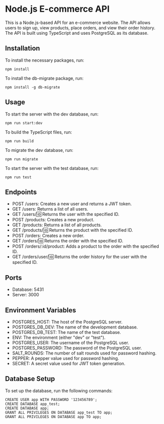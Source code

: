 # Node.js E-commerce API

This is a Node.js-based API for an e-commerce website. The API allows users to sign up, view products, place orders, and view their order history. The API is built using TypeScript and uses PostgreSQL as its database.

## Installation

To install the necessary packages, run:

```
npm install
```

To install the db-migrate package, run:

```
npm install -g db-migrate
```

## Usage

To start the server with the dev database, run:

```
npm run start:dev
```

To build the TypeScript files, run:

```
npm run build
```

To migrate the dev database, run:

```
npm run migrate
```

To start the server with the test database, run:

```
npm run test
```

## Endpoints

- POST /users: Creates a new user and returns a JWT token.
- GET /users: Returns a list of all users.
- GET /users/:id: Returns the user with the specified ID.
- POST /products: Creates a new product.
- GET /products: Returns a list of all products.
- GET /products/:id: Returns the product with the specified ID.
- POST /orders: Creates a new order.
- GET /orders/:id: Returns the order with the specified ID.
- POST /orders/:id/product: Adds a product to the order with the specified ID.
- GET /orders/user/:id: Returns the order history for the user with the specified ID.

## Ports

- Database: 5431
- Server: 3000

## Environment Variables

- POSTGRES_HOST: The host of the PostgreSQL server.
- POSTGRES_DB_DEV: The name of the development database.
- POSTGRES_DB_TEST: The name of the test database.
- ENV: The environment (either "dev" or "test").
- POSTGRES_USER: The username of the PostgreSQL user.
- POSTGRES_PASSWORD: The password of the PostgreSQL user.
- SALT_ROUNDS: The number of salt rounds used for password hashing.
- PEPPER: A pepper value used for password hashing.
- SECRET: A secret value used for JWT token generation.

## Database Setup

To set up the database, run the following commands:

```
CREATE USER app WITH PASSWORD '123456789';
CREATE DATABASE app_test;
CREATE DATABASE app;
GRANT ALL PRIVILEGES ON DATABASE app_test TO app;
GRANT ALL PRIVILEGES ON DATABASE app TO app;
```
